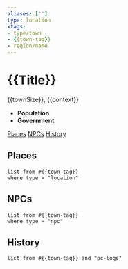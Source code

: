 ```yaml
---
aliases: ['']
type: location
xtags: 
- type/town
- {{town-tag}}
- region/name
---
```

# {{Title}}
<span class="subhead">{{townSize}}, {{context}}</span>

* **Population**
* **Government**

<span class="nav">[Places](#Places) [NPCs](#NPCs) [History](#History)</span>

## Places

```dataview
list from #{{town-tag}}
where type = "location"
```

## NPCs

```dataview
list from #{{town-tag}}
where type = "npc"
```

## History
```dataview
list from #{{town-tag}} and "pc-logs"
```